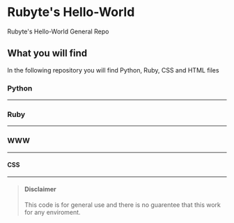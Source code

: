 # Rubyte's Hello-World

Rubyte's Hello-World General Repo

## What you will find 

In the following repository you will find Python, Ruby, CSS and HTML files

### Python

---
### Ruby

---
### WWW

---
#### CSS

---
> #### Disclaimer
>
> This code is for general use and there is no guarentee that this work for any enviroment. 